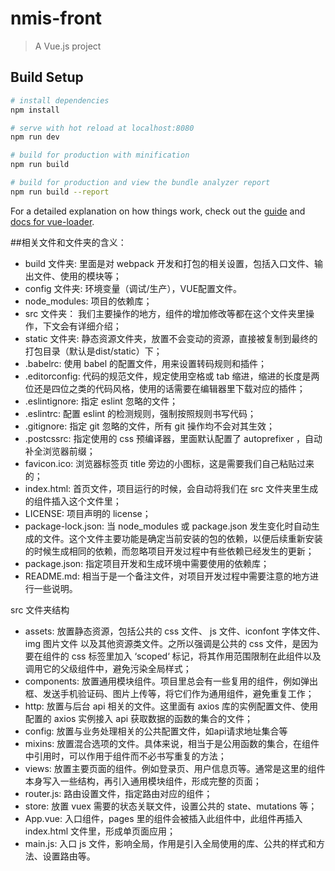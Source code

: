 # nmis-front

> A Vue.js project

## Build Setup

``` bash
# install dependencies
npm install

# serve with hot reload at localhost:8080
npm run dev

# build for production with minification
npm run build

# build for production and view the bundle analyzer report
npm run build --report
```

For a detailed explanation on how things work, check out the [guide](http://vuejs-templates.github.io/webpack/) and [docs for vue-loader](http://vuejs.github.io/vue-loader).



##相关文件和文件夹的含义：
* build 文件夹: 里面是对 webpack 开发和打包的相关设置，包括入口文件、输出文件、使用的模块等；
* config 文件夹: 环境变量（调试/生产），VUE配置文件。
* node_modules: 项目的依赖库；
* src 文件夹： 我们主要操作的地方，组件的增加修改等都在这个文件夹里操作，下文会有详细介绍；
* static 文件夹: 静态资源文件夹，放置不会变动的资源，直接被复制到最终的打包目录（默认是dist/static）下；
*  .babelrc: 使用 babel 的配置文件，用来设置转码规则和插件；
* .editorconfig: 代码的规范文件，规定使用空格或 tab 缩进，缩进的长度是两位还是四位之类的代码风格，使用的话需要在编辑器里下载对应的插件；
* .eslintignore: 指定 eslint 忽略的文件；
* .eslintrc: 配置 eslint 的检测规则，强制按照规则书写代码；
* .gitignore: 指定 git 忽略的文件，所有 git 操作均不会对其生效；
* .postcssrc: 指定使用的 css 预编译器，里面默认配置了 autoprefixer ，自动补全浏览器前缀；
* favicon.ico: 浏览器标签页 title 旁边的小图标，这是需要我们自己粘贴过来的；
* index.html: 首页文件，项目运行的时候，会自动将我们在 src 文件夹里生成的组件插入这个文件里；
* LICENSE: 项目声明的 license；
* package-lock.json: 当 node_modules 或 package.json 发生变化时自动生成的文件。这个文件主要功能是确定当前安装的包的依赖，以便后续重新安装的时候生成相同的依赖，而忽略项目开发过程中有些依赖已经发生的更新；
* package.json: 指定项目开发和生成环境中需要使用的依赖库；
* README.md: 相当于是一个备注文件，对项目开发过程中需要注意的地方进行一些说明。

src 文件夹结构
* assets: 放置静态资源，包括公共的 css 文件、 js 文件、iconfont 字体文件、img 图片文件 以及其他资源类文件。之所以强调是公共的 css 文件，是因为要在组件的 css 标签里加入 ‘scoped‘ 标记，将其作用范围限制在此组件以及调用它的父级组件中，避免污染全局样式；
* components: 放置通用模块组件。项目里总会有一些复用的组件，例如弹出框、发送手机验证码、图片上传等，将它们作为通用组件，避免重复工作；
* http: 放置与后台 api 相关的文件。这里面有 axios 库的实例配置文件、使用配置的 axios 实例接入 api 获取数据的函数的集合的文件；
* config: 放置与业务处理相关的公共配置文件，如api请求地址集合等
* mixins: 放置混合选项的文件。具体来说，相当于是公用函数的集合，在组件中引用时，可以作用于组件而不必书写重复的方法；
* views: 放置主要页面的组件。例如登录页、用户信息页等。通常是这里的组件本身写入一些结构，再引入通用模块组件，形成完整的页面；
* router.js: 路由设置文件，指定路由对应的组件；
* store: 放置 vuex 需要的状态关联文件，设置公共的 state、mutations 等；
* App.vue: 入口组件，pages 里的组件会被插入此组件中，此组件再插入 index.html 文件里，形成单页面应用；
* main.js: 入口 js 文件，影响全局，作用是引入全局使用的库、公共的样式和方法、设置路由等。
